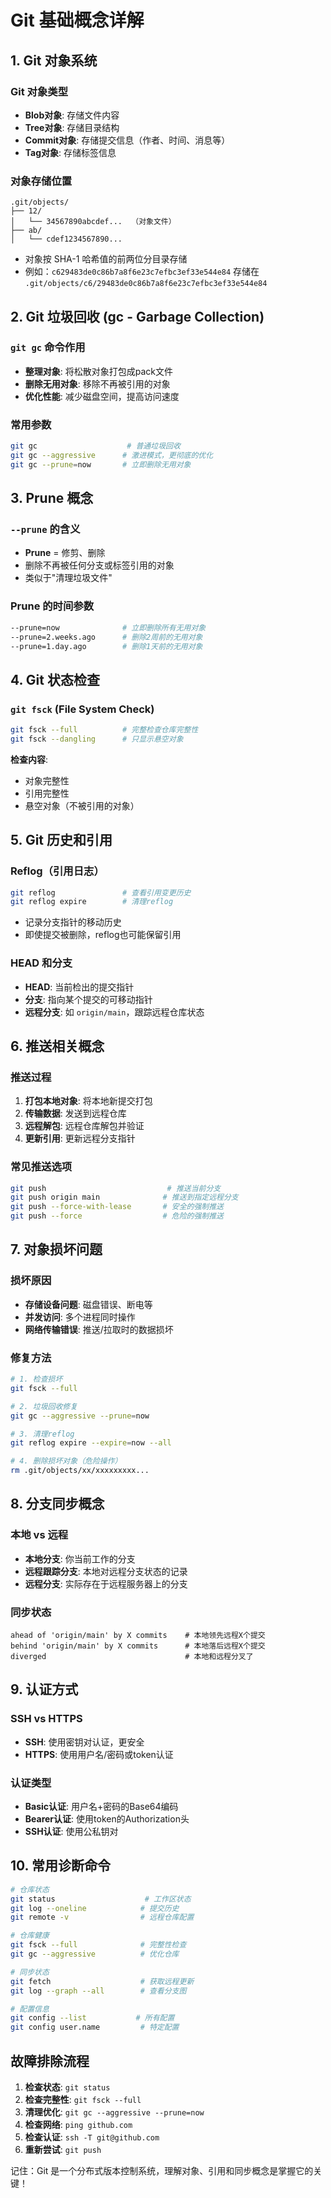 # Git 基础概念详解

## 1. Git 对象系统

### Git 对象类型
- **Blob对象**: 存储文件内容
- **Tree对象**: 存储目录结构
- **Commit对象**: 存储提交信息（作者、时间、消息等）
- **Tag对象**: 存储标签信息

### 对象存储位置
```
.git/objects/
├── 12/
│   └── 34567890abcdef...  （对象文件）
├── ab/
│   └── cdef1234567890...
```
- 对象按 SHA-1 哈希值的前两位分目录存储
- 例如：`c629483de0c86b7a8f6e23c7efbc3ef33e544e84` 存储在 `.git/objects/c6/29483de0c86b7a8f6e23c7efbc3ef33e544e84`

## 2. Git 垃圾回收 (gc - Garbage Collection)

### `git gc` 命令作用
- **整理对象**: 将松散对象打包成pack文件
- **删除无用对象**: 移除不再被引用的对象
- **优化性能**: 减少磁盘空间，提高访问速度

### 常用参数
```bash
git gc                    # 普通垃圾回收
git gc --aggressive      # 激进模式，更彻底的优化
git gc --prune=now       # 立即删除无用对象
```

## 3. Prune 概念

### `--prune` 的含义
- **Prune** = 修剪、删除
- 删除不再被任何分支或标签引用的对象
- 类似于"清理垃圾文件"

### Prune 的时间参数
```bash
--prune=now              # 立即删除所有无用对象
--prune=2.weeks.ago      # 删除2周前的无用对象
--prune=1.day.ago        # 删除1天前的无用对象
```

## 4. Git 状态检查

### `git fsck` (File System Check)
```bash
git fsck --full          # 完整检查仓库完整性
git fsck --dangling      # 只显示悬空对象
```

**检查内容**:
- 对象完整性
- 引用完整性
- 悬空对象（不被引用的对象）

## 5. Git 历史和引用

### Reflog（引用日志）
```bash
git reflog               # 查看引用变更历史
git reflog expire        # 清理reflog
```
- 记录分支指针的移动历史
- 即使提交被删除，reflog也可能保留引用

### HEAD 和分支
- **HEAD**: 当前检出的提交指针
- **分支**: 指向某个提交的可移动指针
- **远程分支**: 如 `origin/main`，跟踪远程仓库状态

## 6. 推送相关概念

### 推送过程
1. **打包本地对象**: 将本地新提交打包
2. **传输数据**: 发送到远程仓库
3. **远程解包**: 远程仓库解包并验证
4. **更新引用**: 更新远程分支指针

### 常见推送选项
```bash
git push                           # 推送当前分支
git push origin main              # 推送到指定远程分支
git push --force-with-lease       # 安全的强制推送
git push --force                  # 危险的强制推送
```

## 7. 对象损坏问题

### 损坏原因
- **存储设备问题**: 磁盘错误、断电等
- **并发访问**: 多个进程同时操作
- **网络传输错误**: 推送/拉取时的数据损坏

### 修复方法
```bash
# 1. 检查损坏
git fsck --full

# 2. 垃圾回收修复
git gc --aggressive --prune=now

# 3. 清理reflog
git reflog expire --expire=now --all

# 4. 删除损坏对象（危险操作）
rm .git/objects/xx/xxxxxxxxx...
```

## 8. 分支同步概念

### 本地 vs 远程
- **本地分支**: 你当前工作的分支
- **远程跟踪分支**: 本地对远程分支状态的记录
- **远程分支**: 实际存在于远程服务器上的分支

### 同步状态
```
ahead of 'origin/main' by X commits    # 本地领先远程X个提交
behind 'origin/main' by X commits      # 本地落后远程X个提交
diverged                               # 本地和远程分叉了
```

## 9. 认证方式

### SSH vs HTTPS
- **SSH**: 使用密钥对认证，更安全
- **HTTPS**: 使用用户名/密码或token认证

### 认证类型
- **Basic认证**: 用户名+密码的Base64编码
- **Bearer认证**: 使用token的Authorization头
- **SSH认证**: 使用公私钥对

## 10. 常用诊断命令

```bash
# 仓库状态
git status                    # 工作区状态
git log --oneline            # 提交历史
git remote -v                # 远程仓库配置

# 仓库健康
git fsck --full              # 完整性检查
git gc --aggressive          # 优化仓库

# 同步状态
git fetch                    # 获取远程更新
git log --graph --all        # 查看分支图

# 配置信息
git config --list           # 所有配置
git config user.name         # 特定配置
```

## 故障排除流程

1. **检查状态**: `git status`
2. **检查完整性**: `git fsck --full`
3. **清理优化**: `git gc --aggressive --prune=now`
4. **检查网络**: `ping github.com`
5. **检查认证**: `ssh -T git@github.com`
6. **重新尝试**: `git push`

记住：Git 是一个分布式版本控制系统，理解对象、引用和同步概念是掌握它的关键！
